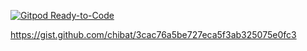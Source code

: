 [![Gitpod Ready-to-Code](https://img.shields.io/badge/Gitpod-Ready--to--Code-blue?logo=gitpod)](https://gitpod.io/#https://github.com/chibat/intro-deno) 


https://gist.github.com/chibat/3cac76a5be727eca5f3ab325075e0fc3

